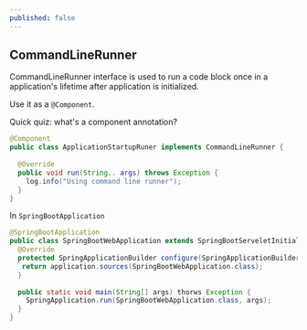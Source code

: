 ```yaml
---
published: false
---
```


## CommandLineRunner

CommandLineRunner interface is used to run a code block once in a application's lifetime after application is initialized.

Use it as a `@Component`. 

Quick quiz: what's a component annotation?

```java
@Component
public class ApplicationStartupRuner implements CommandLineRunner {
  
  @Override
  public void run(String.. args) throws Exception {
    log.info("Using command line runner");
  }
}
```

In `SpringBootApplication`

```java
@SpringBootApplication
public class SpringBootWebApplication extends SpringBootServeletInitializer implements CommandLineRunner {
  @Override
  protected SpringApplicationBuilder configure(SpringApplicationBuilder application) {
   return application.sources(SpringBootWebApplication.class);
  }
  
  public static void main(String[] args) thorws Exception {
    SpringApplication.run(SpringBootWebApplication.class, args);
  }
}
```